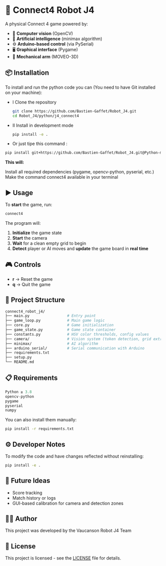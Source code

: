 # 🤖 Connect4 Robot J4
A physical Connect 4 game powered by:

- 🎥 **Computer vision** (OpenCV)
- 🧠 **Artificial intelligence** (minimax algorithm)
- ⚙️ **Arduino-based control** (via PySerial)
- 🖥 **Graphical interface** (Pygame)
- 🦾 **Mechanical arm** (MOVEO-3D)


## 📦 Installation
To install and run the python code you can (You need to have Git installed on your machine):
- I Clone the repository
    ```bash
    git clone https://github.com/Bastien-Gaffet/Robot_J4.git
    cd Robot_J4/python/j4_connect4
    ```
- II Install in development mode
    ```bash
    pip install -e . 
    ```
- Or just tipe this command : 
```bash
pip install git+https://github.com/Bastien-Gaffet/Robot_J4.git@Python-main-modification#subdirectory=python/j4_connect4
```
**This will:**

Install all required dependencies (pygame, opencv-python, pyserial, etc.)
Make the command connect4 available in your terminal

## ▶️ Usage

To **start** the game, run:
```bash
connect4
```
The program will:

1. **Initialize** the game state
2. **Start** the camera
3. **Wait** for a clean empty grid to begin
4. **Detect** player or AI moves and **update** the game board in **real time**


## 🎮 Controls

- **r** → Reset the game
- **q** → Quit the game


## 🧱 Project Structure
```bash
connect4_robot_j4/
├── main.py                 # Entry point
├── game_loop.py            # Main game logic
├── core.py                 # Game initialization
├── game_state.py           # Game state container
├── constants.py            # HSV color thresholds, config values
├── camera/                 # Vision system (token detection, grid extraction)
├── minimax/                # AI algorithm
├── arduino_serial/         # Serial communication with Arduino
├── requirements.txt
├── setup.py
└── README.md
```

## 📋 Requirements

```python
Python ≥ 3.8
opencv-python
pygame
pyserial
numpy
```

You can also install them manually:
```bash
pip install -r requirements.txt
```

## ⚙️ Developer Notes
To modify the code and have changes reflected without reinstalling:
```bash
pip install -e .
```

## 🚀 Future Ideas

- Score tracking
- Match history or logs
- GUI-based calibration for camera and detection zones

## 👨‍🔬 Author

This project was developed by the Vaucanson Robot J4 Team

## 📄 License

This project is licensed - see the [LICENSE](https://github.com/Bastien-Gaffet/Robot_J4/blob/main/LICENSE) file for details.